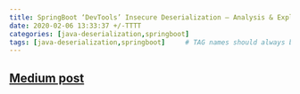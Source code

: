 ```yaml
---
title: SpringBoot ‘DevTools’ Insecure Deserialization — Analysis & Exploit
date: 2020-02-06 13:33:37 +/-TTTT
categories: [java-deserialization,springboot]
tags: [java-deserialization,springboot]     # TAG names should always be lowercase
---
```


## [Medium post](https://medium.com/@sherif_ninja/springboot-devtools-insecure-deserialization-analysis-exploit-2c4ac77c285a)

